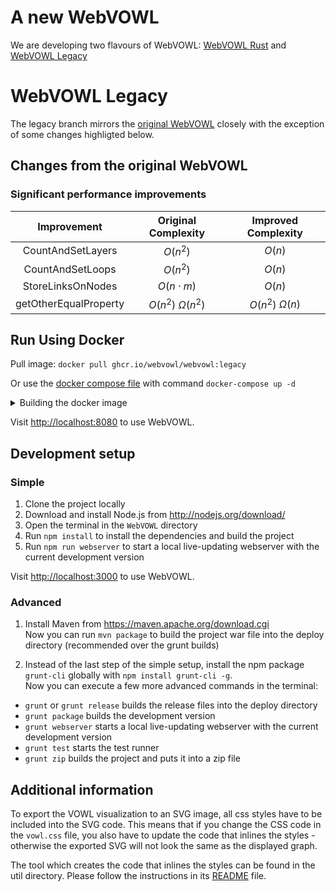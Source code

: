 # A new WebVOWL
We are developing two flavours of WebVOWL: [WebVOWL Rust](https://github.com/WebVOWL/WebVOWL/tree/rust) and [WebVOWL Legacy](https://github.com/WebVOWL/WebVOWL/tree/legacy)

# WebVOWL Legacy
The legacy branch mirrors the [original WebVOWL](https://github.com/VisualDataWeb/WebVOWL) closely with the exception of some changes highligted below.

## Changes from the original WebVOWL

### Significant performance improvements
Improvement | Original Complexity | Improved Complexity
:---: | :---: | :---:
CountAndSetLayers | $O(n^2)$ | $O(n)$
CountAndSetLoops | $O(n^2)$ | $O(n)$
StoreLinksOnNodes | $O(n \cdot m)$ | $O(n)$
getOtherEqualProperty | $O(n^2)$ $\Omega(n^2)$ | $O(n^2)$ $\Omega(n)$

## Run Using Docker
Pull image: `docker pull ghcr.io/webvowl/webvowl:legacy`  

Or use the [docker compose file](/docker-compose.yml) with command `docker-compose up -d`

<details>
<summary>Building the docker image</summary>
Make sure you are inside the `WebVOWL` directory and you have Docker installed.  
Run the following command to build the docker image:

`docker build . -t webvowl:legacy_dev`

Run the following command to run WebVOWL at port 8080.

`docker-compose up -d`
</details>

Visit [http://localhost:8080](http://localhost:8080) to use WebVOWL.

## Development setup

### Simple
1. Clone the project locally
2. Download and install Node.js from http://nodejs.org/download/
3. Open the terminal in the `WebVOWL` directory
4. Run `npm install` to install the dependencies and build the project
5. Run `npm run webserver` to start a local live-updating webserver with the current development version

Visit [http://localhost:3000](http://localhost:3000) to use WebVOWL.

### Advanced ###
1. Install Maven from https://maven.apache.org/download.cgi  
Now you can run `mvn package` to build the project war file into the deploy directory (recommended over the grunt builds)

3. Instead of the last step of the simple setup, install the npm package `grunt-cli` globally with `npm install grunt-cli -g`.  
Now you can execute a few more advanced commands in the terminal:

* `grunt` or `grunt release` builds the release files into the deploy directory
* `grunt package` builds the development version
* `grunt webserver` starts a local live-updating webserver with the current development version
* `grunt test` starts the test runner
* `grunt zip` builds the project and puts it into a zip file


Additional information
----------------------

To export the VOWL visualization to an SVG image, all css styles have to be included into the SVG code.
This means that if you change the CSS code in the `vowl.css` file, you also have to update the code that
inlines the styles - otherwise the exported SVG will not look the same as the displayed graph.

The tool which creates the code that inlines the styles can be found in the util directory. Please
follow the instructions in its [README](util/VowlCssToD3RuleConverter/README.md) file.
